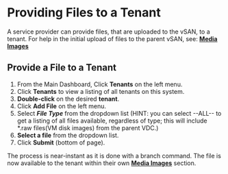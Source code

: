 # Providing Files to a Tenant

A service provider can provide files, that are uploaded to the vSAN, to a tenant. For help in the initial upload of files to the parent vSAN, see: [**Media Images**](/product-guide/vsan/uploading-files-to-vsan)

## Provide a File to a Tenant

1. From the Main Dashboard, Click **Tenants** on the left menu.
2. Click **Tenants** to view a listing of all tenants on this system.
3. **Double-click** on the desired **tenant**.
4. Click **Add File** on the left menu.
5. Select ***File Type*** from the dropdown list (HINT: you can select --ALL-- to get a listing of all files available, regardless of type; this will include \*.raw files(VM disk images) from the parent VDC.)
6. **Select a file** from the dropdown list.
7. Click **Submit** (bottom of page).

The process is near-instant as it is done with a branch command. The file is now available to the tenant within their own [**Media Images**](/product-guide/vsan/uploading-files-to-vsan) section.